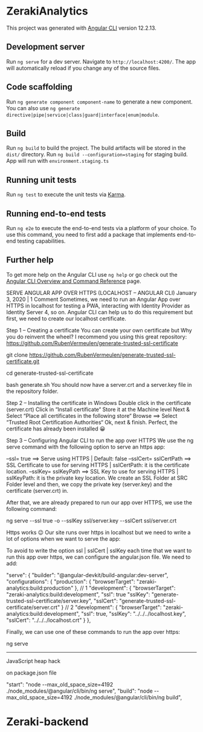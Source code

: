 # ZerakiAnalytics

This project was generated with [Angular CLI](https://github.com/angular/angular-cli) version 12.2.13.

## Development server

Run `ng serve` for a dev server. Navigate to `http://localhost:4200/`. The app will automatically reload if you change any of the source files.

## Code scaffolding

Run `ng generate component component-name` to generate a new component. You can also use `ng generate directive|pipe|service|class|guard|interface|enum|module`.

## Build

Run `ng build` to build the project. The build artifacts will be stored in the `dist/` directory.
Run `ng build --configuration=staging` for staging build. App will run with  `environment.staging.ts`

## Running unit tests

Run `ng test` to execute the unit tests via [Karma](https://karma-runner.github.io).

## Running end-to-end tests

Run `ng e2e` to execute the end-to-end tests via a platform of your choice. To use this command, you need to first add a package that implements end-to-end testing capabilities.

## Further help

To get more help on the Angular CLI use `ng help` or go check out the [Angular CLI Overview and Command Reference](https://angular.io/cli) page.

SERVE ANGULAR APP OVER HTTPS (LOCALHOST – ANGULAR CLI)
January 3, 2020  |  1 Comment
Sometimes, we need to run an Angular App over HTTPS in localhost for testing a PWA, interacting with Identity Provider as Identity Server 4, so on.
Angular CLI can help us to do this requirement but first, we need to create our localhost certificate.

Step 1 – Creating a certificate
You can create your own certificate but Why you do reinvent the wheel? I recommend you using this great repository:
https://github.com/RubenVermeulen/generate-trusted-ssl-certificate

git clone https://github.com/RubenVermeulen/generate-trusted-ssl-certificate.git

cd generate-trusted-ssl-certificate

bash generate.sh
You should now have a server.crt and a server.key file in the repository folder.

Step 2 – Installing the certificate in Windows
Double click in the certificate (server.crt)
Click in “Install certificate“
Store it at the Machine level
Next & Select “Place all certificates in the following store“
Browse ==> Select “Trusted Root Certification Authorities“
Ok, next & finish.
Perfect, the certificate has already been installed 😀

Step 3 – Configuring Angular CLI to run the app over HTTPS
We use the ng serve command with the following option to serve an https app:

–ssl= true ==> Serve using HTTPS | Default: false
–sslCert= sslCertPath ==> SSL Certificate to use for serving HTTPS | sslCertPath: it is the certificate location.
–sslKey= sslKeyPath ==> SSL Key to use for serving HTTPS | sslKeyPath: it is the private key location.
We create an SSL Folder at SRC Folder level and then, we copy the private key (server.key) and the certificate (server.crt) in.


After that, we are already prepared to run our app over HTTPS, we use the following command:

ng serve --ssl true -o --sslKey ssl/server.key --sslCert ssl/server.crt

Https works 😉
Our site runs over https in localhost but we need to write a lot of options when we want to serve the app:


To avoid to write the option ssl | sslCert | sslKey each time that we want to run this app over https, we can configure the angular.json file.
We need to add:

"serve": {
          "builder": "@angular-devkit/build-angular:dev-server",
          "configurations": {
            "production": {
              "browserTarget": "zeraki-analytics:build:production"
            },
            // 1
            "development": {
              "browserTarget": "zeraki-analytics:build:development",
              "ssl": true
              "sslKey": "generate-trusted-ssl-certificate/server.key",
              "sslCert": "generate-trusted-ssl-certificate/server.crt"
            }
            //  2
            "development": {
              "browserTarget": "zeraki-analytics:build:development",
              "ssl": true,
              "sslKey": "../../../localhost.key",
              "sslCert": "../../../localhost.crt"
              }
          },


Finally, we can use one of these commands to run the app over https:

ng serve

----------------------------

JavaScript heap hack

 on package.json file

 "start": "node --max_old_space_size=4192 ./node_modules/@angular/cli/bin/ng serve",
  "build": "node --max_old_space_size=4192 ./node_modules/@angular/cli/bin/ng build",
    
# Zeraki-backend
